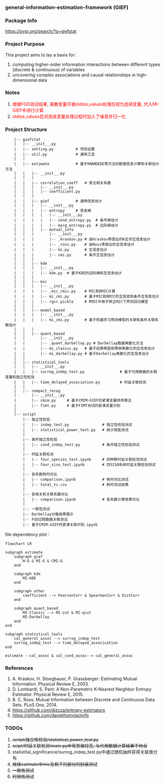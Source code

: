 ### general-information-estimation-framework (GIEF)

### Package Info

https://pypi.org/search/?q=giefstat

### Project Purpose

This project aims to lay a basis for:
1. computing higher-order information interactions between different types (discrete & continuous) of variables
2. uncovering complex associations and causal relationships in high-dimensional data
   
### Notes

1. <font color="red">根据FGD测试结果, 离散变量可被stdize_values处理后视为连续变量, 代入MI-GIEF中进行计算</font>
2. <font color="red">stdize_values在对连续变量处理过程时加入了噪音并归一化</font>

### Project Structure

```
    |-- giefstat
    |   |-- __init__.py
    |   |-- setting.py          # 项目设置
    |   |-- util.py             # 通用工具
    |   |
    |   |-- estimate            # 基于KNN和KDE等方法的数据信息计算和关联估计方法
    |   |   |-- __init__.py
    |   |   |
    |   |   |-- correlation_coeff   # 常见相关系数
    |   |   |   |-- __init__.py
    |   |   |   |-- coefficient.py
    |   |   |
    |   |   |-- gief            # 通用信息估计
    |   |   |   |-- __init__.py
    |   |   |   |-- entropy     # 信息熵
    |   |   |   |   |-- __init__.py
    |   |   |   |   |-- cond_entropy.py  # 条件熵估计
    |   |   |   |   |-- marg_entropy.py  # 边际熵估计
    |   |   |   |-- mutual_info
    |   |   |       |-- __init__.py
    |   |   |       |-- _kraskov.py # 由Kraskov等提出的K近邻互信息估计
    |   |   |       |-- _ross.py    # 由Ross等提出的互信息估计
    |   |   |       |-- mi.py       # 互信息估计
    |   |   |       |-- cmi.py      # 条件互信息估计
    |   |   |
    |   |   |-- kde
    |   |   |   |-- __init__.py
    |   |   |   |-- kde.py  # 基于KDE的边际熵和互信息估计
    |   |   |
    |   |   |-- mic
    |   |   |   |-- __init__.py
    |   |   |   |-- _mic_rmic.py    # MIC和RMIC计算
    |   |   |   |-- mi_cmi.py       # 基于MIC和RMIC的互信息和条件互信息估计
    |   |   |   |-- rgsr.pickle     # RMIC中用于修正MIC下界的回归模型
    |   |   |
    |   |   |-- model_based
    |   |   |   |-- __init__.py
    |   |   |   |-- mi_cmi.py       # 基于机器学习预测模型的关联和条件关联系数估计
    |   |   |
    |   |   |-- quant_based
    |   |       |-- __init__.py
    |   |       |-- _quant_darbellay.py # Darbellay数据离散化方法
    |   |       |-- mi_classic.py   # 基于经典等距和等频离散化的互信息估计
    |   |       |-- mi_darbellay.py # 基于Darbellay离散化的互信息估计
    |   |   
    |   |-- statistical_tools
    |   |   |-- __init__.py
    |   |   |-- surrog_indep_test.py                # 基于代用数据的关联度量和独立性检验
    |   |   |-- time_delayed_association.py         # 时延关联检测
    |   |
    |   |-- compact_recog
    |       |-- __init__.py
    |       |-- cmim.py     # 基于CMIM-GIEF的紧凑变量排序算法
    |       |-- fimt.py     # 基于FIMT测试的紧凑变量识别
    |   
    |-- script
        |-- 独立性检验
        |   |-- indep_test.py               # 独立性检验测试
        |   |-- statistical_power_test.py   # 统计效能测试
        |
        |-- 条件独立性检验
        |   |-- cond_indep_test.py          # 条件独立性检验测试
        |
        |-- 时延关联检测
        |   |-- four_species_test.ipynb     # 四种群时延关联检测测试
        |   |-- four_siso_test.ipynb        # 四SISO系统时延关联检测测试
        |
        |-- 各系数耗时对比
        |   |-- comparison.ipynb            # 耗时对比测试
        |   |-- total_tc.csv                # 耗时测试结果
        |
        |-- 各相关和关联系数对比
        |   |-- comparison.ipynb            # 各系数计算效果对比
        |
        |-- 一致性测试
        |-- Darbellay分箱效果展示
        |-- FGD过程数据关联测试
        |-- 基于CMIM-GIEF的紧凑关联识别.ipynb
```

file dependency plot：

```mermaid
flowchart LR

subgraph estimate
    subgraph gief
        H-G & MI-G & CMI-G
    end

    subgraph kde
        MI-KDE
    end

    subgraph other
        coefficient --> PearsonCorr & SpearmanCorr & DistCorr
    end

    subgraph quant_based
        MI-Classic --> MI-cut & MI-qcut
        MI-Darbellay
    end
end

subgraph statistical_tools
    cal_general_assoc --> surrog_indep_test
    surrog_indep_test --> time_delayed_assocication
end

estimate --cal_assoc & cal_cond_assoc--> cal_general_assoc
```

### References

1. A. Kraskov, H. Stoegbauer, P. Grassberger: Estimating Mutual Information. Physical Review E, 2003.
2. D. Lombardi, S. Pant: A Non-Parametric K-Nearest Neighbor Entropy Estimator. Physical Review E, 2015.
3. B. C. Ross: Mutual Information between Discrete and Continuous Data Sets. PLoS One, 2014.
4. https://github.com/dizcza/entropy-estimators
5. https://github.com/danielhomola/mifs

### TODOs

1. ~~script/独立性检验/statistical_power_test.py~~
2. ~~scipt/时延关联检测/main.py中背景值较高, 与代用数据计算结果不吻合~~
3. statistital_significance/surrog_indep_test.py中通过随机抽样获得关联值分布
4. ~~继续estimate中mic及剩下的部分的封装测试~~
5. ~~一致性测试~~
6. ~~时效性测试~~
